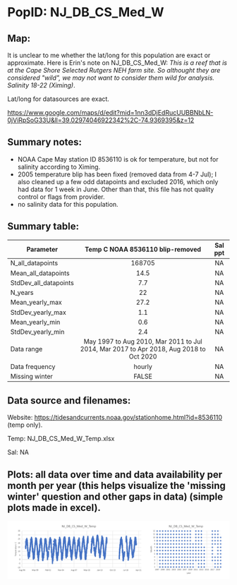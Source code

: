 # PopID: NJ_DB_CS_Med_W

## Map:

It is unclear to me whether the lat/long for this population are exact or approximate. Here is Erin's note on NJ_DB_CS_Med_W: *This is a reef that is at the Cape Shore Selected Rutgers NEH farm site. So althought they are considered "wild", we may not want to consider them wild for analysis. Salinity 18-22 (Ximing)*. 

Lat/long for datasources are exact.

https://www.google.com/maps/d/edit?mid=1nn3dDjEdRucUUBBNbLN-0jViRpSoG33U&ll=39.02974046922342%2C-74.9369395&z=12

## Summary notes:

- NOAA Cape May station ID 8536110 is ok for temperature, but not for salinity according to Ximing.
- 2005 temperature blip has been fixed (removed data from 4-7 Jul); I also cleaned up a few odd datapoints and excluded 2016, which only had data for 1 week in June. Other than that, this file has not quality control or flags from provider.
- no salinity data for this population.

## Summary table:

| Parameter             | Temp C NOAA 8536110 blip-removed |          Sal ppt           |
| ----------------------| :------------------------------: | :------------------------: |
| N_all_datapoints      |                168705            |             NA             |
| Mean_all_datapoints   |                   14.5           |             NA             |
| StdDev_all_datapoints |                     7.7          |             NA             |
| N_years               |                    22            |             NA             |
| Mean_yearly_max       |                    27.2          |             NA             |
| StdDev_yearly_max     |                    1.1           |             NA             |
| Mean_yearly_min       |                    0.6           |             NA             |
| StdDev_yearly_min     |                    2.4           |             NA             |
| Data range            |May 1997 to Aug 2010, Mar 2011 to Jul 2014, Mar 2017 to Apr 2018, Aug 2018 to Oct 2020|    NA    |
| Data frequency        |                   hourly         |             NA             |
| Missing winter        |                   FALSE          |             NA             |


## Data source and filenames:

Website: https://tidesandcurrents.noaa.gov/stationhome.html?id=8536110 (temp only).

Temp: NJ_DB_CS_Med_W_Temp.xlsx

Sal: NA

## Plots: all data over time and data availability per month per year (this helps visualize the 'missing winter' question and other gaps in data) (simple plots made in excel).

![NJ_DB_CS_Med_W_summary_plots](../img/NJ_DB_CS_Med_W_summary_plots.png)

